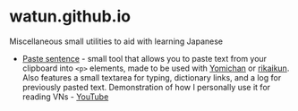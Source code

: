 # watun.github.io
Miscellaneous small utilities to aid with learning Japanese

* [Paste sentence](https://watun.github.io/paste) - small tool that allows you to paste text from your clipboard into `<p>` elements, made to be used with [Yomichan](https://foosoft.net/projects/yomichan/) or [rikaikun](https://chrome.google.com/webstore/detail/rikaikun/jipdnfibhldikgcjhfnomkfpcebammhp?hl=ja). Also features a small textarea for typing, dictionary links, and a log for previously pasted text. Demonstration of how I personally use it for reading VNs - [YouTube](https://www.youtube.com/watch?v=ahZDiIZ0l4U)